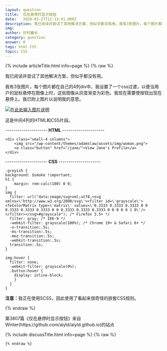 ```yaml
---
layout: question
title:  仅在悬停时显示按钮
date:   2020-03-27T12:13:41.000Z
description: 我已阅读并尝试了其他解决方案，但似乎都没有用。我有3张图片，每个图片都在自己的4列div中。我设置了一个css过渡，以便当用户的鼠标悬停在图像上时，这...
img: 
author: 村村番长
category: question
answer: 0
tags: html CSS
topic: CSS
---
```

<div class="article-root">
  <div class="article">
    {% include articleTitle.html info=page %}
    {% raw %}
    <div class="article-content"><p><font style="vertical-align: inherit;"><font style="vertical-align: inherit;">我已阅读并尝试了其他解决方案，但似乎都没有用。</font></font></p>

<p><font style="vertical-align: inherit;"><font style="vertical-align: inherit;">我有3张图片，每个图片都在自己的4列div中。</font><font style="vertical-align: inherit;">我设置了一个css过渡，以便当用户的鼠标悬停在图像上时，这些图像从灰度渐变为彩色。</font><font style="vertical-align: inherit;">我现在需要使按钮出现在悬停上。</font><font style="vertical-align: inherit;">我已附上图片以说明我的意思。</font></font></p>

<p><a href="https://www.samyoc.com//uploads/users/1101/images/thumbnails/1585311093859.png" data-src="https://www.samyoc.com//uploads/users/1101/images/1585311093859.png" rel="noreferrer"><img src="https://i.stack.imgur.com/kg7nx.png" alt="在此处输入图片说明"></a></p>

<p><font style="vertical-align: inherit;"><font style="vertical-align: inherit;">这是中间4列的HTML和CSS片段。</font></font></p>

<p><font style="vertical-align: inherit;"><font style="vertical-align: inherit;">--------------------- </font></font><strong><font style="vertical-align: inherit;"><font style="vertical-align: inherit;">HTML</font></font></strong><font style="vertical-align: inherit;"><font style="vertical-align: inherit;"> ---------------------</font></font></p>

<pre><code>&lt;div class="small-4 columns"&gt;<font></font>
    &lt;img src="/wp-content/themes/adamslaw/assets/img/woman.png"&gt;<font></font>
    &lt;a class="button" href="/jane/"&gt;View Jane's Profile&lt;/a&gt;<font></font>
&lt;/div&gt;<font></font>
</code></pre>

<p><font style="vertical-align: inherit;"><font style="vertical-align: inherit;">--------------------- </font></font><strong><font style="vertical-align: inherit;"><font style="vertical-align: inherit;">CSS</font></font></strong><font style="vertical-align: inherit;"><font style="vertical-align: inherit;"> ---------------------</font></font></p>

<pre><code>.greyish {<font></font>
background: $smoke !important;<font></font>
h1 {<font></font>
    margin: rem-calc(100) 0 0;<font></font>
}<font></font>
img {<font></font>
  filter: url("data:image/svg+xml;utf8,&lt;svg xmlns=\'http://www.w3.org/2000/svg\'&gt;&lt;filter id=\'grayscale\'&gt;&lt;feColorMatrix type=\'matrix\' values=\'0.3333 0.3333 0.3333 0 0 0.3333 0.3333 0.3333 0 0 0.3333 0.3333 0.3333 0 0 0 0 0 1 0\'/&gt;&lt;/filter&gt;&lt;/svg&gt;#grayscale"); /* Firefox 3.5+ */<font></font>
  filter: gray; /* IE6-9 */<font></font>
  -webkit-filter: grayscale(100%); /* Chrome 19+ &amp; Safari 6+ */<font></font>
  -o-transition:.5s;<font></font>
  -ms-transition:.5s;<font></font>
  -moz-transition:.5s;<font></font>
  -webkit-transition:.5s;<font></font>
  transition:.5s;<font></font>
}<font></font>
<font></font>
img:hover {<font></font>
  filter: none;<font></font>
  -webkit-filter: grayscale(0%);<font></font>
  .button:hover {<font></font>
    display: inline-block;<font></font>
    }<font></font>
  }<font></font>
}<font></font>
</code></pre>

<p><strong><font style="vertical-align: inherit;"><font style="vertical-align: inherit;">注意：</font></font></strong><font style="vertical-align: inherit;"><font style="vertical-align: inherit;">我正在使用SCSS，因此使用了看起来很奇怪的嵌套CSS规则。</font></font></p></div>
    {% endraw %}
  </div>
  <p class="winter_mark">第3807篇《仅在悬停时显示按钮》来自Winter(https://github.com/aiyld/aiyld.github.io)的站点</p>
  <div class="discuss-wrapper">
    {% include discussTitle.html info=page %}
    {% raw %}
    
    {% endraw %}
  </div>
<div>
